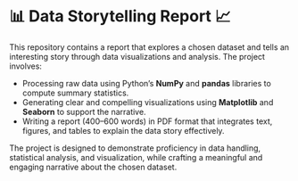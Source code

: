 # 📊 Data Storytelling Report 📈

This repository contains a report that explores a chosen dataset and tells an interesting story through data visualizations and analysis. The project involves:

- Processing raw data using Python’s **NumPy** and **pandas** libraries to compute summary statistics.
- Generating clear and compelling visualizations using **Matplotlib** and **Seaborn** to support the narrative.
- Writing a report (400–600 words) in PDF format that integrates text, figures, and tables to explain the data story effectively.

The project is designed to demonstrate proficiency in data handling, statistical analysis, and visualization, while crafting a meaningful and engaging narrative about the chosen dataset.
